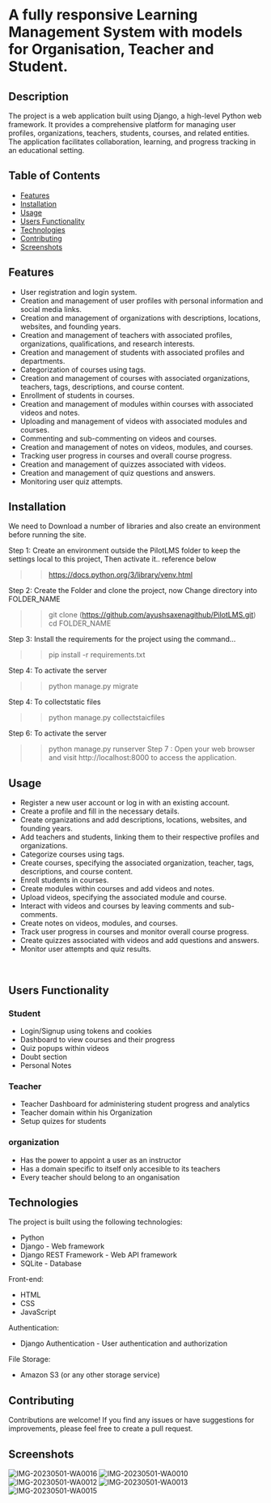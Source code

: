 <h1>A fully responsive Learning Management System with models for Organisation, Teacher and Student. </h1>


## Description

The project is a web application built using Django, a high-level Python web framework. It provides a comprehensive platform for managing user profiles, organizations, teachers, students, courses, and related entities. The application facilitates collaboration, learning, and progress tracking in an educational setting.

## Table of Contents

- [Features](#features)
- [Installation](#installation)
- [Usage](#usage)
- [Users Functionality](#users)
- [Technologies](#technologies)
- [Contributing](#contributing)
- [Screenshots](#screenshots)

## Features

- User registration and login system.
- Creation and management of user profiles with personal information and social media links.
- Creation and management of organizations with descriptions, locations, websites, and founding years.
- Creation and management of teachers with associated profiles, organizations, qualifications, and research interests.
- Creation and management of students with associated profiles and departments.
- Categorization of courses using tags.
- Creation and management of courses with associated organizations, teachers, tags, descriptions, and course content.
- Enrollment of students in courses.
- Creation and management of modules within courses with associated videos and notes.
- Uploading and management of videos with associated modules and courses.
- Commenting and sub-commenting on videos and courses.
- Creation and management of notes on videos, modules, and courses.
- Tracking user progress in courses and overall course progress.
- Creation and management of quizzes associated with videos.
- Creation and management of quiz questions and answers.
- Monitoring user quiz attempts.

## Installation

We need to Download a number of libraries and also create an environment before running the site.

Step 1: Create an environment outside the PilotLMS folder to keep the settings local to this project, Then activate it.. reference below
> > https://docs.python.org/3/library/venv.html

Step 2: Create the Folder and clone the project, now Change directory into FOLDER_NAME
> > git clone (https://github.com/ayushsaxenagithub/PilotLMS.git)
> > cd FOLDER_NAME

Step 3: Install the requirements for the project using the command...
> > pip install -r requirements.txt

Step 4: To activate the server 
> > python manage.py migrate

Step 4: To collectstatic files
> > python manage.py collectstaicfiles

Step 6: To activate the server 
> > python manage.py runserver
Step 7 : Open your web browser and visit http://localhost:8000 to access the application.

## Usage
<ul>
  <li>Register a new user account or log in with an existing account.</li>
  <li>Create a profile and fill in the necessary details.</li>
  <li>Create organizations and add descriptions, locations, websites, and founding years.</li>
  <li>Add teachers and students, linking them to their respective profiles and organizations.</li>
  <li>Categorize courses using tags.</li>
  <li>Create courses, specifying the associated organization, teacher, tags, descriptions, and course content.</li>
  <li>Enroll students in courses.</li>
  <li>Create modules within courses and add videos and notes.</li>
  <li>Upload videos, specifying the associated module and course.</li>
  <li>Interact with videos and courses by leaving comments and sub-comments.</li>
  <li>Create notes on videos, modules, and courses.</li>
  <li>Track user progress in courses and monitor overall course progress.</li>
  <li>Create quizzes associated with videos and add questions and answers.</li>
  <li>Monitor user attempts and quiz results.</li>
</ul>



<br>

## Users Functionality

<h3>Student</h3>
<ul>
<li> Login/Signup using tokens and cookies</li>
<li> Dashboard to view courses and their progress</li>
<li> Quiz popups within videos</li>
<li> Doubt section</li>
<li> Personal Notes</li>
</ul>

<h3>Teacher</h3>
<ul>
<li> Teacher Dashboard for administering student progress and analytics</li>
<li> Teacher domain within his Organization</li>
<li> Setup quizes for students</li>
</ul>
<h3>organization</h3>


<ul>
<li> Has the power to appoint a user as an instructor</li>
<li> Has a domain specific to itself only accesible to its teachers</li>
<li> Every teacher should belong to an onganisation</li>
</ul>

## Technologies
<p>The project is built using the following technologies:</p>
<ul>
  <li>Python</li>
  <li>Django - Web framework</li>
  <li>Django REST Framework - Web API framework</li>
  <li>SQLite - Database</li>
</ul>
<p>Front-end:</p>
<ul>
  <li>HTML</li>
  <li>CSS</li>
  <li>JavaScript</li>
</ul>
<p>Authentication:</p>
<ul>
  <li>Django Authentication - User authentication and authorization</li>
</ul>
<p>File Storage:</p>
<ul>
  <li>Amazon S3 (or any other storage service)</li>
</ul>

## Contributing
Contributions are welcome! If you find any issues or have suggestions for improvements, please feel free to create a pull request.

<h2>Screenshots</h2>

![IMG-20230501-WA0016](https://user-images.githubusercontent.com/84840415/235439314-5e89c455-bf77-4fc1-a65f-7696db537d47.jpg)
![IMG-20230501-WA0010](https://user-images.githubusercontent.com/84840415/235439315-5479c46a-d783-4574-bcd8-a33729ff3164.jpg)
![IMG-20230501-WA0012](https://user-images.githubusercontent.com/84840415/235439322-0d3a80b9-de96-40af-b752-7defdaba308a.jpg)
![IMG-20230501-WA0013](https://user-images.githubusercontent.com/84840415/235439325-7ca92fa6-f17e-4dcd-a1bd-b93e18cf3280.jpg)
![IMG-20230501-WA0015](https://user-images.githubusercontent.com/84840415/235439328-b27fe4b3-061a-408b-bdcd-d5a96cc9304f.jpg)

